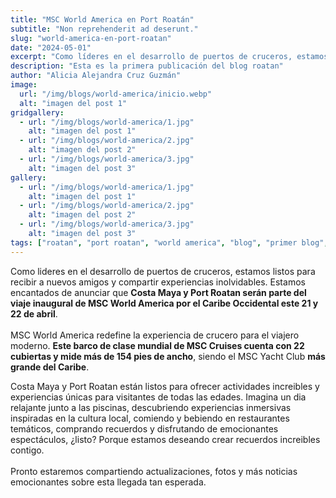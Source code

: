 ```yaml
---
title: "MSC World America en Port Roatán"
subtitle: "Non reprehenderit ad deserunt."
slug: "world-america-en-port-roatan"
date: "2024-05-01"
excerpt: "Como líderes en el desarrollo de puertos de cruceros, estamos listos para recibir a los nuevos..."
description: "Esta es la primera publicación del blog roatan"
author: "Alicia Alejandra Cruz Guzmán"
image:
  url: "/img/blogs/world-america/inicio.webp"
  alt: "imagen del post 1"
gridgallery:
  - url: "/img/blogs/world-america/1.jpg"
    alt: "imagen del post 1"
  - url: "/img/blogs/world-america/2.jpg"
    alt: "imagen del post 2"
  - url: "/img/blogs/world-america/3.jpg"
    alt: "imagen del post 3"
gallery:
  - url: "/img/blogs/world-america/1.jpg"
    alt: "imagen del post 1"
  - url: "/img/blogs/world-america/2.jpg"
    alt: "imagen del post 2"
  - url: "/img/blogs/world-america/3.jpg"
    alt: "imagen del post 3"
tags: ["roatan", "port roatan", "world america", "blog", "primer blog", "honduras"]
---
```

Como lideres en el desarrollo de puertos de cruceros, estamos listos para recibir a nuevos amigos y compartir experiencias inolvidables. Estamos encantados de anunciar que <b>Costa Maya y Port Roatan serán parte del viaje inaugural de MSC World America por el Caribe Occidental este 21 y 22 de abril</b>.
<br><br>
MSC World America redefine la experiencia de crucero para el viajero moderno. <b>Este barco de clase mundial de MSC Cruises cuenta con 22 cubiertas y mide más de 154 pies de ancho</b>, siendo el MSC Yacht Club <b>más grande del Caribe</b>.
<!--split-->
Costa Maya y Port Roatan están listos para ofrecer actividades increibles y experiencias únicas para visitantes de todas las edades. Imagina un dia relajante junto a las piscinas, descubriendo experiencias inmersivas inspiradas en la cultura local, comiendo y bebiendo en restaurantes temáticos, comprando recuerdos y disfrutando de emocionantes espectáculos, ¿listo? Porque estamos deseando crear recuerdos increibles contigo.
<br><br>
Pronto estaremos compartiendo actualizaciones, fotos y más noticias emocionantes sobre esta llegada tan esperada.